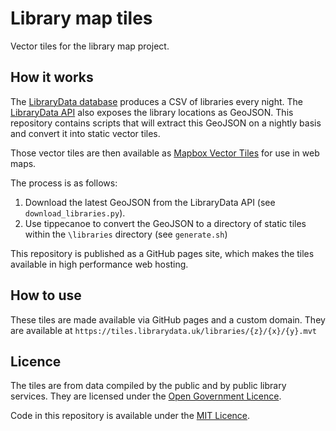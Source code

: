 # Library map tiles

Vector tiles for the library map project.

## How it works

The [LibraryData database](https://github.com/LibrariesHacked/librarydata-db) produces a CSV of libraries every night. The [LibraryData API](https://github.com/LibrariesHacked/api-librarydata) also exposes the library locations as GeoJSON. This repository contains scripts that will extract this GeoJSON on a nightly basis and convert it into static vector tiles.

Those vector tiles are then available as [Mapbox Vector Tiles](https://github.com/mapbox/vector-tile-spec) for use in web maps.

The process is as follows:

1. Download the latest GeoJSON from the LibraryData API (see `download_libraries.py`).
2. Use tippecanoe to convert the GeoJSON to a directory of static tiles within the `\libraries` directory (see `generate.sh`)

This repository is published as a GitHub pages site, which makes the tiles available in high performance web hosting. 

## How to use

These tiles are made available via GitHub pages and a custom domain. They are available at `https://tiles.librarydata.uk/libraries/{z}/{x}/{y}.mvt`

## Licence

The tiles are from data compiled by the public and by public library services. They are licensed under the [Open Government Licence](http://www.nationalarchives.gov.uk/doc/open-government-licence/version/3/).

Code in this repository is available under the [MIT Licence](LICENSE).
